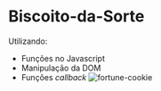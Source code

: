 # Biscoito-da-Sorte
Utilizando:
- Funções no Javascript
- Manipulação da DOM
- Funções *callback*
![fortune-cookie](https://github.com/LutoBeibe/Biscoito-da-Sorte/assets/65995110/cdf0ca88-4c45-4160-ae20-01625a05fa3a)

